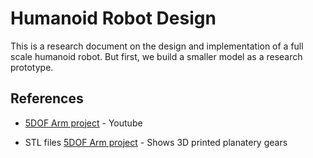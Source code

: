 # Humanoid Robot Design
This is a research document on the design and implementation of a full scale humanoid robot.  But first, we build a smaller model as a research prototype.

## References

- [5DOF Arm project](https://www.youtube.com/watch?v=NCQFlha8_fA&ab_channel=Dangineering) - Youtube

- STL files [5DOF Arm project](https://github.com/danslovich/5DOF_Robot_Arm) - Shows 3D printed planatery gears
